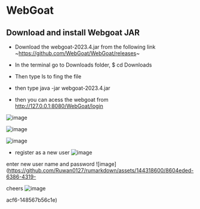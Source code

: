# WebGoat


## Download and install Webgoat JAR

- Download the webgoat-2023.4.jar from the following link 
~https://github.com/WebGoat/WebGoat/releases~

- In the terminal go to Downloads folder,  $ cd Downloads
- Then type ls to fing the file
- then type java -jar webgoat-2023.4.jar
- then you can acess the webgoat from  http://127.0.0.1:8080/WebGoat/login

![image](https://github.com/Ruwan0127/rumarkdown/assets/144318600/7da01b5d-5f23-4cf1-b48a-c383cdbe5d80)

![image](https://github.com/Ruwan0127/rumarkdown/assets/144318600/7c0544db-7a4c-4754-81f7-be121024d1dc)

![image](https://github.com/Ruwan0127/rumarkdown/assets/144318600/c14467a9-dfef-4c38-9211-04a0b14b7994)



- register as a new user
![image](https://github.com/Ruwan0127/rumarkdown/assets/144318600/c9b5dd74-2a7a-4d08-8998-fa988b3c697b)

enter new user name and password
![image](https://github.com/Ruwan0127/rumarkdown/assets/144318600/8604eded-6386-4319-

cheers
![image](https://github.com/Ruwan0127/rumarkdown/assets/144318600/a07df018-b472-4f30-be34-169036b07862)

acf6-148567b56c1e)
